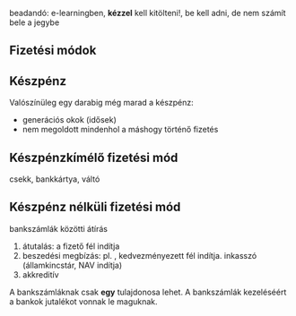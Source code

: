 beadandó: e-learningben, **kézzel** kell kitölteni!, be kell adni, de nem számít
bele a jegybe


## Fizetési módok

## Készpénz
Valószínüleg egy darabig még marad a készpénz:
- generációs okok (idősek)
- nem megoldott mindenhol a máshogy történő fizetés

## Készpénzkímélő fizetési mód
csekk, bankkártya, váltó

## Készpénz nélküli fizetési mód
bankszámlák közötti átírás
1. átutalás: a fizető fél indítja
2. beszedési megbízás: pl. , kedvezményezett
   fél indítja. inkasszó (államkincstár, NAV indítja)
3. akkreditív

A bankszámláknak csak **egy** tulajdonosa lehet. A bankszámlák kezeléséért
a bankok jutalékot vonnak le maguknak.
